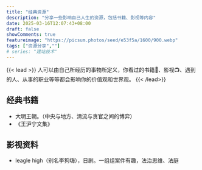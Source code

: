 ```yaml
---
title: "经典资源"
description: "分享一些影响自己人生的资源，包括书籍、影视等内容"
date: 2025-03-16T12:07:43+08:00
draft: false
showComments: true
featureimage: "https://picsum.photos/seed/e53f5a/1600/900.webp"
tags: ["资源分享",""]
# series: "建站技术"
---
```

{{< lead >}}
人可以由自己所经历的事物所定义，你看过的书籍📖、影视📺、遇到的人、从事的职业等等都会影响你的价值观和世界观。
{{< /lead>}}

## 经典书籍

- 大明王朝。（中央与地方、清流与贪官之间的博弈）
- 《王沪宁文集》

## 影视资料

- leagle high（别名李狗嗨），日剧。一组组案件有趣，法治思维、法庭
